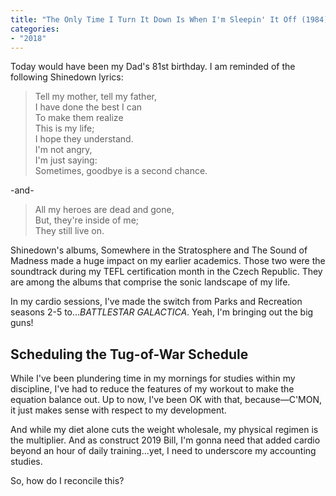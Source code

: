 ```yaml
---
title: "The Only Time I Turn It Down Is When I'm Sleepin' It Off (1984)."
categories:
- "2018"
---
```


Today would have been my Dad's 81st birthday. I am reminded of the following Shinedown lyrics:

> Tell my mother, tell my father,   
> I have done the best I can   
> To make them realize   
> This is my life;   
> I hope they understand.   
> I'm not angry,   
> I'm just saying:    
> Sometimes, goodbye is a second chance.    

-and-

> All my heroes are dead and gone,   
> But, they're inside of me;    
> They still live on.    

Shinedown's albums, Somewhere in the Stratosphere and The Sound of Madness made a huge impact on my earlier academics. Those two were the soundtrack during my TEFL certification month in the Czech Republic. They are among the albums that comprise the sonic landscape of my life.

In my cardio sessions, I've made the switch from Parks and Recreation seasons 2-5 to...*BATTLESTAR GALACTICA*. Yeah, I'm bringing out the big guns!

## Scheduling the Tug-of-War Schedule

While I've been plundering time in my mornings for studies within my discipline, I've had to reduce the features of my workout to make the equation balance out. Up to now, I've been OK with that, because—C'MON, it just makes sense with respect to my development.

And while my diet alone cuts the weight wholesale, my physical regimen is the multiplier. And as construct 2019 Bill, I'm gonna need that added cardio beyond an hour of daily training...yet, I need to underscore my accounting studies.

So, how do I reconcile this?
